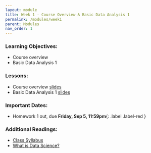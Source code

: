 ```yaml
---
layout: module
title: Week 1 - Course Overview & Basic Data Analysis 1	
permalink: /modules/week1
parent: Modules
nav_order: 1
---
```


### Learning Objectives:
* Course overview
* Basic Data Analysis 1	


### Lessons:
* Course overview [slides]()
* Basic Data Analysis 1	[slides]()


### Important Dates:
* Homework 1 out, due **Friday, Sep 5, 11:59pm**{: .label .label-red }

### Additional Readings:
* [Class Syllabus](https://xinchenyu.github.io/csc380/Syllabus/syllabus.pdf)
* [What is Data Science?](http://www.pachecoj.com/courses/csc380_fall21/doc/what_is_data_science.pdf)

